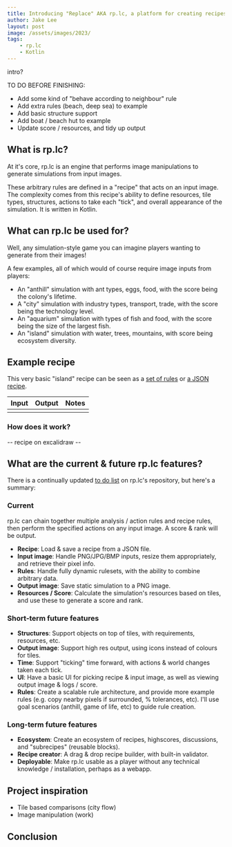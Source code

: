 ```yaml
---
title: Introducing "Replace" AKA rp.lc, a platform for creating recipes for simulation games from any image
author: Jake Lee
layout: post
image: /assets/images/2023/
tags:
    - rp.lc
    - Kotlin
---
```


intro?

TO DO BEFORE FINISHING:
- Add some kind of "behave according to neighbour" rule
- Add extra rules (beach, deep sea) to example
- Add basic structure support
- Add boat / beach hut to example
- Update score / resources, and tidy up output

## What is rp.lc?

At it's core, rp.lc is an engine that performs image manipulations to generate simulations from input images.

These arbitrary rules are defined in a "recipe" that acts on an input image. The complexity comes from this recipe's ability to define resources, tile types, structures, actions to take each "tick", and overall appearance of the simulation. It is written in Kotlin.

## What can rp.lc be used for?

Well, any simulation-style game you can imagine players wanting to generate from their images!

A few examples, all of which would of course require image inputs from players:

* An "anthill" simulation with ant types, eggs, food, with the score being the colony's lifetime.
* A "city" simulation with industry types, transport, trade, with the score being the technology level.
* An "aquarium" simulation with types of fish and food, with the score being the size of the largest fish.
* An "island" simulation with water, trees, mountains, with score being ecosystem diversity.

## Example recipe

This very basic "island" recipe can be seen as a [set of rules]() or [a JSON recipe]().

| Input | Output | Notes |
| --- | --- | --- |
| | |

### How does it work?

-- recipe on excalidraw --

## What are the current & future rp.lc features?

There is a continually updated [to do list](https://github.com/JakeSteam/rp.lc/blob/main/todo.md) on rp.lc's repository, but here's a summary:

### Current

rp.lc can chain together multiple analysis / action rules and recipe rules, then perform the specified actions on any input image. A score & rank will be output.

* **Recipe**: Load & save a recipe from a JSON file.
* **Input image**: Handle PNG/JPG/BMP inputs, resize them appropriately, and retrieve their pixel info.
* **Rules**: Handle fully dynamic rulesets, with the ability to combine arbitrary data.
* **Output image**: Save static simulation to a PNG image.
* **Resources / Score**: Calculate the simulation's resources based on tiles, and use these to generate a score and rank.

### Short-term future features

* **Structures**: Support objects on top of tiles, with requirements, resources, etc.
* **Output image**: Support high res output, using icons instead of colours for tiles.
* **Time**: Support "ticking" time forward, with actions & world changes taken each tick. 
* **UI**: Have a basic UI for picking recipe & input image, as well as viewing output image & logs / score.
* **Rules**: Create a scalable rule architecture, and provide more example rules (e.g. copy nearby pixels if surrounded, % tolerances, etc). I'll use goal scenarios (anthill, game of life, etc) to guide rule creation.

### Long-term future features

* **Ecosystem**: Create an ecosystem of recipes, highscores, discussions, and "subrecipes" (reusable blocks).
* **Recipe creator**: A drag & drop recipe builder, with built-in validator.
* **Deployable**: Make rp.lc usable as a player without any technical knowledge / installation, perhaps as a webapp.

## Project inspiration

* Tile based comparisons (city flow)
* Image manipulation (work)

## Conclusion